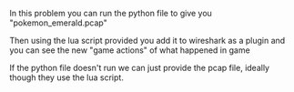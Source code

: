 In this problem you can run the python file to give you "pokemon_emerald.pcap"

Then using the lua script provided you add it to wireshark as a plugin and you can see the new "game actions" of what happened in game


If the python file doesn't run we can just provide the pcap file, ideally though they use the lua script.
